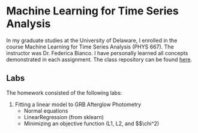 # Machine Learning for Time Series Analysis
In my graduate studies at the University of Delaware, I enrolled in the course Machine Learning for Time Series Analysis
(PHYS 667). The instructor was Dr. Federica Bianco. I have personally
learned all concepts demonstrated in each assignment. The class repository can be found [here](https://github.com/fedhere/MLTSA).

## Labs
The homework consisted of the following labs:
1. Fitting a linear model to GRB Afterglow Photometry
    * Normal equations
    * LinearRegression (from sklearn)
    * Minimizing an objective function (L1, L2, and $$\chi^2)
